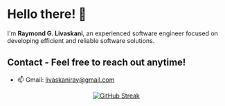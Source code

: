 # Hello there! 👋 

I'm **Raymond G. Livaskani**, an experienced software engineer focused on developing efficient and reliable software solutions.                
      
## Contact - Feel free to reach out anytime!       
     
- 📫 Gmail: [livaskaniray@gmail.com](mailto:livaskaniray@gmail.com)     
<p align="center">   
  <tr>
    <td align="center" style="padding=0;width=50%;">
<a href="https://git.io/streak-stats"><img src="https://streak-stats.demolab.com?user=rliva&theme=highcontrast&hide_border=true&border_radius=4.6" alt="GitHub Streak" /></a>
    </td>
  </tr>
</p>
